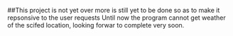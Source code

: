 ##This project is not yet over more is still yet to be done so as to make it repsonsive to the user requests
Until now the program cannot get weather of the scifed location, looking forwar to complete very soon.